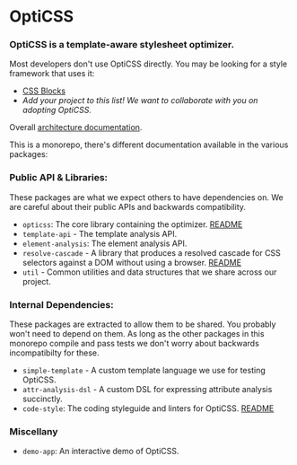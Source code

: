 OptiCSS
=======

### OptiCSS is a template-aware stylesheet optimizer.

Most developers don't use OptiCSS directly. You may be looking for a style framework that uses it:

* [CSS Blocks](http://css-blocks.com/)
* *Add your project to this list! We want to collaborate with you on adopting OptiCSS.*

Overall [architecture documentation](./docs/ARCHITECTURE.md).

This is a monorepo, there's different documentation available in the various packages:

### Public API & Libraries:

These packages are what we expect others to have dependencies on. We are careful about their public APIs and backwards compatibility.

* `opticss`: The core library containing the optimizer. [README](./packages/opticss/README.md)
* `template-api` - The template analysis API.
* `element-analysis`: The element analysis API.
* `resolve-cascade` - A library that produces a resolved cascade for CSS
  selectors against a DOM without using a browser. [README](./packages/opticss/README.md)
* `util` - Common utilities and data structures that we share across our project.

### Internal Dependencies:

These packages are extracted to allow them to be shared. You probably won't
need to depend on them. As long as the other packages in this monorepo
compile and pass tests we don't worry about backwards incompatibilty for
these.

* `simple-template` - A custom template language we use for testing OptiCSS.
* `attr-analysis-dsl` - A custom DSL for expressing attribute analysis succinctly.
* `code-style`: The coding styleguide and linters for OptiCSS. [README](./packages/code-style/README.md)

### Miscellany
* `demo-app`: An interactive demo of OptiCSS.